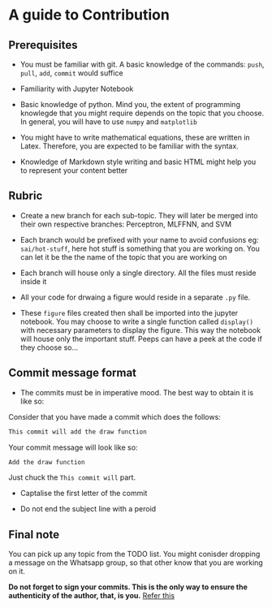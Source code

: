 # A guide to Contribution

## Prerequisites

* You must be familiar with git. A basic knowledge of the commands: `push`, `pull`, `add`, `commit` would suffice

* Familiarity with Jupyter Notebook

* Basic knowledge of python. Mind you, the extent of programming knowlegde that you might require depends on the topic that you choose. In general, you will have to use `numpy` and `matplotlib`

* You might have to write mathematical equations, these are written in Latex. Therefore, you are expected to be familiar with the syntax.

* Knowledge of Markdown style writing and basic HTML might help you to represent your content better

## Rubric

* Create a new branch for each sub-topic. They will later be merged into their own respective branches: Perceptron, MLFFNN, and SVM

* Each branch would be prefixed with your name to avoid confusions eg: `sai/hot-stuff`, here hot stuff is something that you are working on. You can let it be the the name of the topic that you are working on

* Each branch will house only a single directory. All the files must reside inside it

* All your code for drwaing a figure would reside in a separate `.py` file.

* These `figure` files created then shall be imported into the jupyter notebook. You may choose to write a single function called `display()`  with necessary parameters to display the figure. This way the notebook will house only the important stuff. Peeps can have a peek at the code if they choose so...

## Commit message format

* The commits must be in imperative mood. The best way to obtain it is like so:

Consider that you have made a commit which does the follows:

```bash
This commit will add the draw function
```

Your commit message will look like so:

```bash
Add the draw function
```

Just chuck the `This commit will` part.

* Captalise the first letter of the commit

* Do not end the subject line with a peroid

## Final note

You can pick up any topic from the TODO list. You might conisder dropping a message on the Whatsapp group, so that other know that you are working on it. 

**Do not forget to sign your commits. This is the only way to ensure the authenticity of the author, that, is you.** [Refer this](https://pedrorijo.com/blog/git-gpg/)